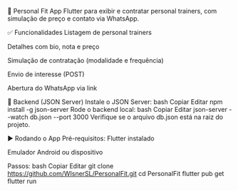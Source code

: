 💪 Personal Fit
App Flutter para exibir e contratar personal trainers, com simulação de preço e contato via WhatsApp.

✅ Funcionalidades
Listagem de personal trainers

Detalhes com bio, nota e preço

Simulação de contratação (modalidade e frequência)

Envio de interesse (POST)

Abertura do WhatsApp via link

🔌 Backend (JSON Server)
Instale o JSON Server:
bash
Copiar
Editar
npm install -g json-server
Rode o backend local:
bash
Copiar
Editar
json-server --watch db.json --port 3000
Verifique se o arquivo db.json está na raiz do projeto.

▶️ Rodando o App
Pré-requisitos:
Flutter instalado

Emulador Android ou dispositivo

Passos:
bash
Copiar
Editar
git clone https://github.com/WIsnerSL/PersonalFit.git
cd PersonalFit
flutter pub get
flutter run